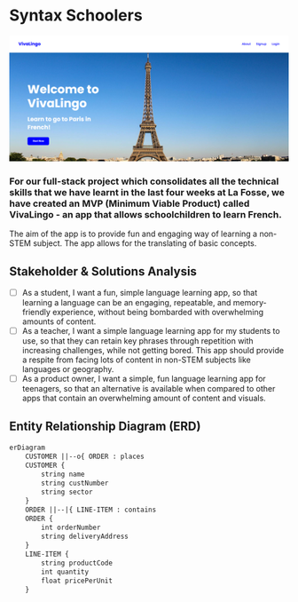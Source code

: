 # Syntax Schoolers

<img src="frontend/assets/VivaLingo_homepagescreenshot.png">


### For our full-stack project which consolidates all the technical skills that we have learnt in the last four weeks at La Fosse, we have created an MVP (Minimum Viable Product) called VivaLingo - an app that allows schoolchildren to learn French.

The aim of the app is to provide fun and engaging way of learning a non-STEM subject. The app allows for the translating of basic concepts. 

## Stakeholder & Solutions Analysis

- [ ] As a student, I want a fun, simple language learning app, so that learning a language can be an engaging, repeatable, and memory-friendly experience, without being bombarded with overwhelming amounts of content. 
- [ ] As a teacher, I want a simple language learning app for my students to use, so that they can retain key phrases through repetition with increasing challenges, while not getting bored. This app should provide a respite from facing lots of content in non-STEM subjects like languages or geography.
- [ ] As a product owner, I want a simple, fun language learning app for teenagers, so that an alternative is available when compared to other apps that contain an overwhelming amount of content and visuals.

## Entity Relationship Diagram (ERD)

```
erDiagram
    CUSTOMER ||--o{ ORDER : places
    CUSTOMER {
        string name
        string custNumber
        string sector
    }
    ORDER ||--|{ LINE-ITEM : contains
    ORDER {
        int orderNumber
        string deliveryAddress
    }
    LINE-ITEM {
        string productCode
        int quantity
        float pricePerUnit
    }
```